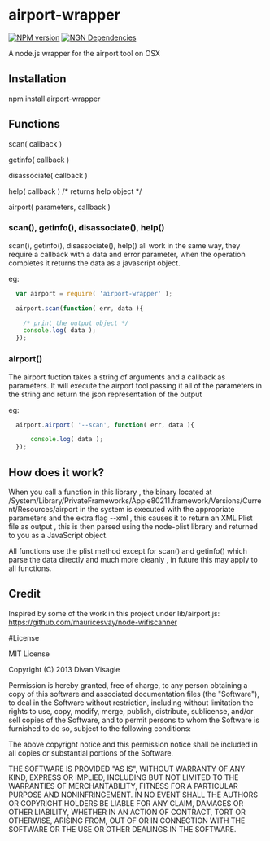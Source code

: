 airport-wrapper
===============

[![NPM version](https://badge.fury.io/js/airport-wrapper.png)](http://badge.fury.io/js/airport-wrapper)
[![NGN Dependencies](https://david-dm.org/divanvisagie/airport-wrapper.png)](https://david-dm.org/divanvisagie/airport-wrapper)

A node.js wrapper for the airport tool on OSX

## Installation 

  npm install airport-wrapper

## Functions

  scan( callback )

  getinfo( callback )

  disassociate( callback )

  help( callback ) /* returns help object */

  airport( parameters, callback )


### scan(), getinfo(), disassociate(), help()

scan(), getinfo(), disassociate(), help() all work in the same way, they require a callback with a data and error parameter, 
when the operation completes it returns the data as a javascript object.

eg:
```js
  var airport = require( 'airport-wrapper' );

  airport.scan(function( err, data ){

    /* print the output object */
    console.log( data );
  });
```

### airport()

The airport fuction takes a string of arguments and a callback as parameters. It will execute the airport tool passing it all of the parameters in the string and return the json representation of the output 

eg:

```js
  airport.airport( '--scan', function( err, data ){

      console.log( data );
  });
```

## How does it work?

When you call a function in this library , the binary located at /System/Library/PrivateFrameworks/Apple80211.framework/Versions/Current/Resources/airport in the system is executed with the appropriate parameters and the extra flag 
--xml , this causes it to return an XML Plist file as output , this is then parsed using the node-plist library and 
returned to you as a JavaScript object.

All functions use the plist method except for scan() and getinfo() which parse the data directly and much more cleanly , in
future this may apply to all functions.

## Credit

Inspired by some of the work in this project under lib/airport.js: https://github.com/mauricesvay/node-wifiscanner

#License 

MIT License

Copyright (C) 2013 Divan Visagie

Permission is hereby granted, free of charge, to any person obtaining a copy of this software and associated documentation files (the "Software"), to deal in the Software without restriction, including without limitation the rights to use, copy, modify, merge, publish, distribute, sublicense, and/or sell copies of the Software, and to permit persons to whom the Software is furnished to do so, subject to the following conditions:

The above copyright notice and this permission notice shall be included in all copies or substantial portions of the Software.

THE SOFTWARE IS PROVIDED "AS IS", WITHOUT WARRANTY OF ANY KIND, EXPRESS OR IMPLIED, INCLUDING BUT NOT LIMITED TO THE WARRANTIES OF MERCHANTABILITY, FITNESS FOR A PARTICULAR PURPOSE AND NONINFRINGEMENT. IN NO EVENT SHALL THE AUTHORS OR COPYRIGHT HOLDERS BE LIABLE FOR ANY CLAIM, DAMAGES OR OTHER LIABILITY, WHETHER IN AN ACTION OF CONTRACT, TORT OR OTHERWISE, ARISING FROM, OUT OF OR IN CONNECTION WITH THE SOFTWARE OR THE USE OR OTHER DEALINGS IN THE SOFTWARE.
